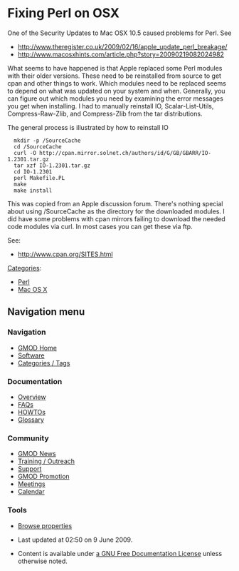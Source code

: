 



<span id="top"></span>




# <span dir="auto">Fixing Perl on OSX</span>









One of the Security Updates to Mac OSX 10.5 caused problems for Perl.
See

- <a
  href="http://www.theregister.co.uk/2009/02/16/apple_update_perl_breakage/"
  class="external free"
  rel="nofollow">http://www.theregister.co.uk/2009/02/16/apple_update_perl_breakage/</a>
- <a href="http://www.macosxhints.com/article.php?story=20090219082024982"
  class="external free"
  rel="nofollow">http://www.macosxhints.com/article.php?story=20090219082024982</a>

What seems to have happened is that Apple replaced some Perl modules
with their older versions. These need to be reinstalled from source to
get cpan and other things to work. Which modules need to be replaced
seems to depend on what was updated on your system and when. Generally,
you can figure out which modules you need by examining the error
messages you get when installing. I had to manually reinstall IO,
Scalar-List-Utils, Compress-Raw-Zlib, and Compress-Zlib from the tar
distributions.

The general process is illustrated by how to reinstall IO

      mkdir -p /SourceCache
      cd /SourceCache
      curl -O http://cpan.mirror.solnet.ch/authors/id/G/GB/GBARR/IO-1.2301.tar.gz
      tar xzf IO-1.2301.tar.gz
      cd IO-1.2301
      perl Makefile.PL
      make
      make install

This was copied from an Apple discussion forum. There's nothing special
about using /SourceCache as the directory for the downloaded modules. I
did have some problems with cpan mirrors failing to download the needed
code modules via curl. In most cases you can get these via ftp.

See:

- <a href="http://www.cpan.org/SITES.html" class="external free"
  rel="nofollow">http://www.cpan.org/SITES.html</a>




[Categories](Special%253ACategories "Special%253ACategories"):

- [Perl](Category%253APerl "Category%253APerl")
- [Mac OS X](Category%253AMac_OS_X "Category%253AMac OS X")






## Navigation menu









### Navigation



- <span id="n-GMOD-Home">[GMOD Home](Main_Page)</span>
- <span id="n-Software">[Software](GMOD_Components)</span>
- <span id="n-Categories-.2F-Tags">[Categories /
  Tags](Categories)</span>




### Documentation



- <span id="n-Overview">[Overview](Overview)</span>
- <span id="n-FAQs">[FAQs](Category%253AFAQ)</span>
- <span id="n-HOWTOs">[HOWTOs](Category%253AHOWTO)</span>
- <span id="n-Glossary">[Glossary](Glossary)</span>




### Community



- <span id="n-GMOD-News">[GMOD News](GMOD_News)</span>
- <span id="n-Training-.2F-Outreach">[Training /
  Outreach](Training_and_Outreach)</span>
- <span id="n-Support">[Support](Support)</span>
- <span id="n-GMOD-Promotion">[GMOD Promotion](GMOD_Promotion)</span>
- <span id="n-Meetings">[Meetings](Meetings)</span>
- <span id="n-Calendar">[Calendar](Calendar)</span>




### Tools

- <span id="t-smwbrowselink"><a href="Special%253ABrowse/Fixing_Perl_on_OSX" rel="smw-browse">Browse
  properties</a></span>



- <span id="footer-info-lastmod">Last updated at 02:50 on 9 June
  2009.</span>
<!-- - <span id="footer-info-viewcount">11,746 page views.</span> -->
- <span id="footer-info-copyright">Content is available under
  <a href="http://www.gnu.org/licenses/fdl-1.3.html" class="external"
  rel="nofollow">a GNU Free Documentation License</a> unless otherwise
  noted.</span>

<!-- -->



<!-- -->




